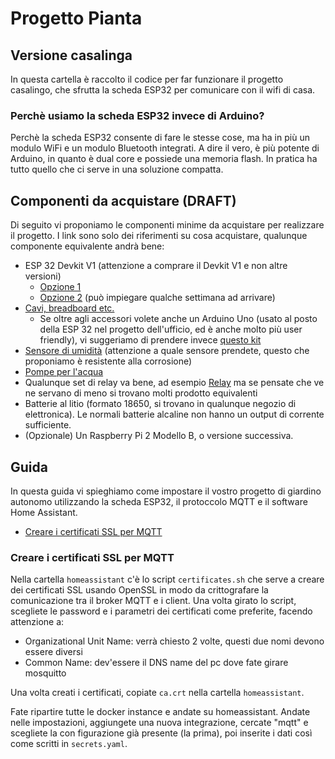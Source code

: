 # Progetto Pianta

## Versione casalinga

In questa cartella è raccolto il codice per far funzionare il progetto casalingo, che sfrutta la scheda ESP32 per comunicare con il wifi di casa.

### Perchè usiamo la scheda ESP32 invece di Arduino?

Perchè la scheda ESP32 consente di fare le stesse cose, ma ha in più un modulo WiFi e un modulo Bluetooth integrati. A dire il vero, è più potente di Arduino, in quanto è dual core e possiede una memoria flash. In pratica ha tutto quello che ci serve in una soluzione compatta.

## Componenti da acquistare (DRAFT)

Di seguito vi proponiamo le componenti minime da acquistare per realizzare il progetto. I link sono solo dei riferimenti su cosa acquistare, qualunque componente equivalente andrà bene:

- ESP 32 Devkit V1 (attenzione a comprare il Devkit V1 e non altre versioni)
    - [Opzione 1](https://amzn.to/3I1UWo7)
    - [Opzione 2](https://bit.ly/3rLBN3c) (può impiegare qualche settimana ad arrivare)
- [Cavi, breadboard etc.](https://amzn.to/3I0vpMa)
    - Se oltre agli accessori volete anche un Arduino Uno (usato al posto della ESP 32 nel progetto dell'ufficio, ed è anche molto più user friendly), vi suggeriamo di prendere invece [questo kit](https://amzn.to/3qS6Tag)
- [Sensore di umidità](https://amzn.to/33fi18c) (attenzione a quale sensore prendete, questo che proponiamo è resistente alla corrosione)
- [Pompe per l'acqua](https://amzn.to/33sKqHE)
- Qualunque set di relay va bene, ad esempio [Relay](https://amzn.to/3tpK53x) ma se pensate che ve ne servano di meno si trovano molti prodotto equivalenti
- Batterie al litio (formato 18650, si trovano in qualunque negozio di elettronica). Le normali batterie alcaline non hanno un output di corrente sufficiente.
- (Opzionale) Un Raspberry Pi 2 Modello B, o versione successiva.

## Guida

In questa guida vi spieghiamo come impostare il vostro progetto di giardino autonomo utilizzando la scheda ESP32, il protoccolo MQTT e il software Home Assistant.

- [Creare i certificati SSL per MQTT](#creare-i-certificati-ssl-per-mqtt)

### Creare i certificati SSL per MQTT

Nella cartella `homeassistant` c'è lo script `certificates.sh` che serve a creare dei certificati SSL usando OpenSSL in modo da crittografare la comunicazione tra il broker MQTT e i client. Una volta girato lo script, scegliete le password e i parametri dei certificati come preferite, facendo attenzione a:

- Organizational Unit Name: verrà chiesto 2 volte, questi due nomi devono essere diversi
- Common Name: dev'essere il DNS name del pc dove fate girare mosquitto

Una volta creati i certificati, copiate `ca.crt` nella cartella `homeassistant`.

Fate ripartire tutte le docker instance e andate su homeassistant. Andate nelle impostazioni, aggiungete una nuova integrazione, cercate "mqtt" e scegliete la con figurazione già presente (la prima), poi inserite i dati così come scritti in `secrets.yaml`.